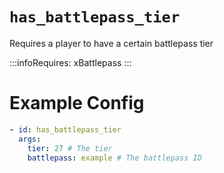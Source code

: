 # `has_battlepass_tier`

Requires a player to have a certain battlepass tier

:::infoRequires:
xBattlepass
:::
# Example Config
```yaml
- id: has_battlepass_tier
  args:
    tier: 27 # The tier
    battlepass: example # The battlepass ID
```
